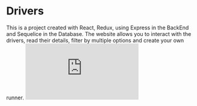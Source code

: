 # Drivers
This is a project created with React, Redux, using Express in the BackEnd and Sequelice in the Database.
The website allows you to interact with the drivers, read their details, filter by multiple options and create your own runner.
![Texto alternativo](https://github.com/fertassara/pi-drivers-tassara/blob/master/PRESENTACION%20RICK%20AND%20MORTY.pdf)
